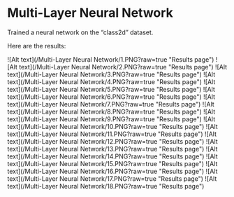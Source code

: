 
Multi-Layer Neural Network
=========================

Trained a neural network on the “class2d” dataset.

Here are the results:

![Alt text](/Multi-Layer Neural Network/1.PNG?raw=true "Results page")
![Alt text](/Multi-Layer Neural Network/2.PNG?raw=true "Results page")
![Alt text](/Multi-Layer Neural Network/3.PNG?raw=true "Results page")
![Alt text](/Multi-Layer Neural Network/4.PNG?raw=true "Results page")
![Alt text](/Multi-Layer Neural Network/5.PNG?raw=true "Results page")
![Alt text](/Multi-Layer Neural Network/6.PNG?raw=true "Results page")
![Alt text](/Multi-Layer Neural Network/7.PNG?raw=true "Results page")
![Alt text](/Multi-Layer Neural Network/8.PNG?raw=true "Results page")
![Alt text](/Multi-Layer Neural Network/9.PNG?raw=true "Results page")
![Alt text](/Multi-Layer Neural Network/10.PNG?raw=true "Results page")
![Alt text](/Multi-Layer Neural Network/11.PNG?raw=true "Results page")
![Alt text](/Multi-Layer Neural Network/12.PNG?raw=true "Results page")
![Alt text](/Multi-Layer Neural Network/13.PNG?raw=true "Results page")
![Alt text](/Multi-Layer Neural Network/14.PNG?raw=true "Results page")
![Alt text](/Multi-Layer Neural Network/15.PNG?raw=true "Results page")
![Alt text](/Multi-Layer Neural Network/16.PNG?raw=true "Results page")
![Alt text](/Multi-Layer Neural Network/17.PNG?raw=true "Results page")
![Alt text](/Multi-Layer Neural Network/18.PNG?raw=true "Results page")
